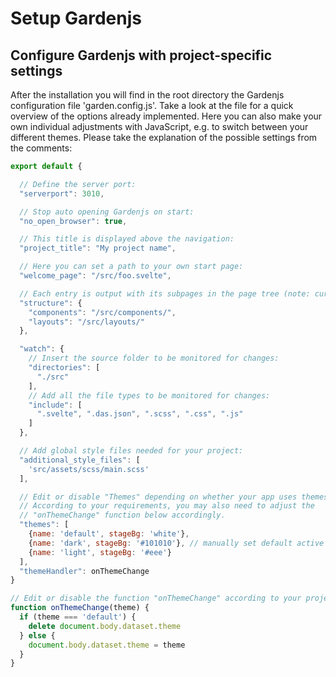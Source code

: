 # Setup Gardenjs

## Configure Gardenjs with project-specific settings

After the installation you will find in the root directory the Gardenjs configuration file 'garden.config.js'. Take a look at the file for a quick overview of the options already implemented. Here you can also make your own individual adjustments with JavaScript, e.g. to switch between your different themes. Please take the explanation of the possible settings from the comments:

```js
export default {

  // Define the server port:
  "serverport": 3010,

  // Stop auto opening Gardenjs on start:
  "no_open_browser": true,

  // This title is displayed above the navigation:
  "project_title": "My project name",

  // Here you can set a path to your own start page:
  "welcome_page": "/src/foo.svelte", 

  // Each entry is output with its subpages in the page tree (note: currently only 3 levels are styled).
  "structure": {
    "components": "/src/components/",
    "layouts": "/src/layouts/"
  },

  "watch": {
    // Insert the source folder to be monitored for changes:
    "directories": [
      "./src"
    ],
    // Add all the file types to be monitored for changes:
    "include": [
      ".svelte", ".das.json", ".scss", ".css", ".js"
    ]
  },

  // Add global style files needed for your project:
  "additional_style_files": [
    'src/assets/scss/main.scss'
  ],

  // Edit or disable "Themes" depending on whether your app uses themes.
  // According to your requirements, you may also need to adjust the
  // "onThemeChange" function below accordingly.
  "themes": [
    {name: 'default', stageBg: 'white'},
    {name: 'dark', stageBg: '#101010'}, // manually set default active theme on start {active: true, name: 'dark', stageBg: '#101010'},
    {name: 'light', stageBg: '#eee'}
  ],
  "themeHandler": onThemeChange
}

// Edit or disable the function "onThemeChange" according to your project (see also "themes" above):
function onThemeChange(theme) {
  if (theme === 'default') {
    delete document.body.dataset.theme
  } else {
    document.body.dataset.theme = theme
  }
}
```

